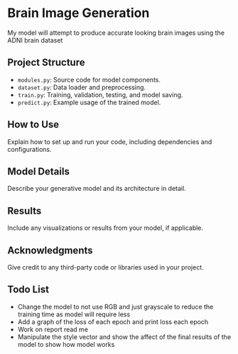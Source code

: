 # Brain Image Generation
My model will attempt to produce accurate looking brain images using the ADNI brain dataset

## Project Structure
- `modules.py`: Source code for model components.
- `dataset.py`: Data loader and preprocessing.
- `train.py`: Training, validation, testing, and model saving.
- `predict.py`: Example usage of the trained model.

## How to Use
Explain how to set up and run your code, including dependencies and configurations.

## Model Details
Describe your generative model and its architecture in detail.

## Results
Include any visualizations or results from your model, if applicable.

## Acknowledgments
Give credit to any third-party code or libraries used in your project.

## Todo List
- Change the model to not use RGB and just grayscale to reduce the training time as model will require less 
- Add a graph of the loss of each epoch and print loss each epoch 
- Work on report read me 
- Manipulate the style vector and show the affect of the final results of the model to show how model works 


